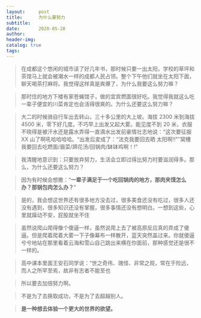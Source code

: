 ```yaml
---
layout:     post  
title:      为什么要努力
subtitle:  
date:       2020-05-28
author:  
header-img: 
catalog: true  
tags:
---
```


> 在成都这个悠闲的城市读了好几年书，那时候只要一出太阳，学校的草坪和茶馆马上就会被潮水一样的成都人民占领。整个下午他们就坐在太阳下面，聊天喝茶打麻将。我觉得这样真是爽爆了，为什么我要这么努力嘛？

> 那时住的地方下楼有家苍蝇馆子，做的宜宾燃面很好吃。我觉得我就这么吃一辈子便宜的川菜肯定也会活得很爽的。为什么还要这么努力嘛？

> 大二的时候骑自行车出去转山，三十多公里的大上坡。海拔 2300 米到海拔 4500 米，零下好几度。不巧早上出发又起大雾。能见度不到 20 米，衣服不晓得是被汗水还是露水弄得一直滴水出发前豪情壮志地说：“这次要征服 XX 山了啊吼哈哈哈哈。“出发后変成了：“法克我要回去晒 太阳啊!!"″窝槽我要回去吃燃面/眉菜/蹄花汤/回锅肉/缽钵鸡啊！!"

> 我清醒地意识到：只要放弃努力，生活会立即过得比努力时要滋润得多。那么，为什么还要这么努力？

> 因为有时候会想撒：“**一辈子满足于一个吃回锅肉的地方，那肉夹馍怎么办？那锅包肉怎么办？**”

> 是的，我会想这世界还有很多地方没去过，很多美食还没有吃过，很多人还没有遇到，很多知识还没有掌握，很多事情还没有想明白。一想到这些，心里就躁动不安，屁股就坐不住

> 虽然说爬山爬得像个傻逼一样，虽然说爬上去了被高原反应真的弄成了傻逼。但是爬着爬着大雾一下子像幕布一样散开，蓝天突然盖过来。你就傻逼兮兮地站在那里看着云海和雪山自己跳出来横在你面前，那种感觉还是很不一样的。

> 高中课本里面王安石同学说：“世之奇伟、瑰怪、非常之观，常在于险远，而人之所罕至焉，故非有志者不能至也

> 所以要去加倍努力啊。

> 不是为了去换取成功，不是为了去超越别人。

> **是一种想去体验一个更大的世界的欲望。**